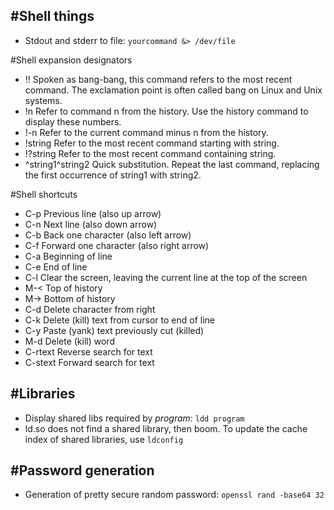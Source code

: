 #Shell things
---
* Stdout and stderr to file: `yourcommand &> /dev/file`

#Shell expansion designators
 * !! Spoken as bang-bang, this command refers to the most recent command. The exclamation point is often called bang on Linux and Unix systems.
 * !n Refer to command n from the history. Use the history command to display these numbers. 
 * !-n Refer to the current command minus n from the history.
 * !string Refer to the most recent command starting with string.
 * !?string Refer to the most recent command containing string.
 * ^string1^string2 Quick substitution. Repeat the last command, replacing the first occurrence of string1 with string2.

#Shell shortcuts
 * C-p Previous line (also up arrow)
 * C-n Next line (also down arrow)
 * C-b Back one character (also left arrow)
 * C-f Forward one character (also right arrow)
 * C-a Beginning of line
 * C-e End of line
 * C-l Clear the screen, leaving the current line at the top of the screen 
 * M-< Top of history
 * M-> Bottom of history
 * C-d Delete character from right
 * C-k Delete (kill) text from cursor to end of line
 * C-y Paste (yank) text previously cut (killed)
 * M-d Delete (kill) word
 * C-rtext Reverse search for text
 * C-stext Forward search for text
##


#Libraries
---
* Display shared libs required by *program*: `ldd program`
* ld.so does not find a shared library, then boom. To update the cache index of shared libraries, use `ldconfig`

#Password generation
---
* Generation of pretty secure random password: `openssl rand -base64 32`





